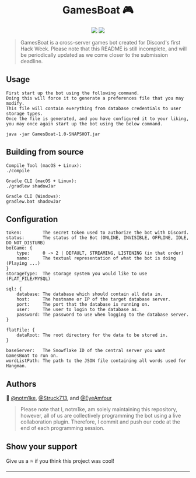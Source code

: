 <h1 align="center">GamesBoat 🎮</h1>
<p align="center">
  <img src="https://img.shields.io/badge/version-0.1-blue.svg?cacheSeconds=2592000" />
  <img src="https://img.shields.io/github/license/notm1ke/gamesboat.svg" />
</p>

> GamesBoat is a cross-server games bot created for Discord's first Hack Week.
Please note that this README is still incomplete, and will be periodically updated as we come closer to the submission deadline.

## Usage

```
First start up the bot using the following command.
Doing this will force it to generate a preferences file that you may modify.
This file will contain everything from database credentials to user storage types.
Once the file is generated, and you have configured it to your liking,
you may once again start up the bot using the below command.

java -jar GamesBoat-1.0-SNAPSHOT.jar
```

## Building from source

```
Compile Tool (macOS + Linux):
./compile

Gradle CLI (macOS + Linux):
./gradlew shadowJar

Gradle CLI (Windows):
gradlew.bat shadowJar
```

## Configuration

```
token:        The secret token used to authorize the bot with Discord.
status:       The status of the Bot (ONLINE, INVISIBLE, OFFLINE, IDLE, DO_NOT_DISTURB)
botGame: {
    type:     0 -> 2 | DEFAULT, STREAMING, LISTENING (in that order)
    name:     The textual representation of what the bot is doing (Playing ...)
}
storageType:  The storage system you would like to use (FLAT_FILE/MYSQL)

sql: {
    database: The database which should contain all data in.
    host:     The hostname or IP of the target database server.
    port:     The port that the database is running on.
    user:     The user to login to the database as.
    password: The password to use when logging to the database server.
}

flatFile: {
    dataRoot: The root directory for the data to be stored in.
}

baseServer:   The Snowflake ID of the central server you want GamesBoat to run on.
wordListPath: The path to the JSON file containing all words used for Hangman.
```

## Authors

👤 [@notm1ke](https://github.com/notm1ke), [@Struck713](https://github.com/struck713), and [@EyeAmfour](https://github.com/EyeAmfour)
> Please note that I, notm1ke, am solely maintaining this repository, however, all of us are collectively programming the bot using a live collaboration plugin. Therefore, I commit and push our code at the end of each programming session.

## Show your support

Give us a ⭐️ if you think this project was cool!

***